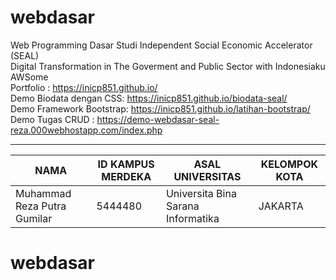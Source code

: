 # webdasar

Web Programming Dasar Studi Independent Social Economic Accelerator (SEAL)
</br>
Digital Transformation in The Goverment and Public Sector with Indonesiaku AWSome 
</br>
Portfolio : https://inicp851.github.io/
</br>
Demo Biodata dengan CSS: https://inicp851.github.io/biodata-seal/
</br>
Demo Framework Bootstrap: https://inicp851.github.io/latihan-bootstrap/
</br>
Demo Tugas CRUD  : https://demo-webdasar-seal-reza.000webhostapp.com/index.php
</br>

------------------------------------------------------------------------------------
|NAMA|ID KAMPUS MERDEKA|ASAL UNIVERSITAS|KELOMPOK KOTA|
|----|-----------------|----------------|-------------|
|Muhammad Reza Putra Gumilar|5444480|Universita Bina Sarana Informatika|JAKARTA|

# webdasar
